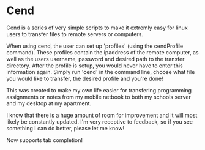 # Cend

Cend is a series of very simple scripts to make it extremly easy for linux users to transfer files to remote servers or computers. 

When using cend, the user can set up 'profiles' (using the cendProfile command). These profiles contain the ipaddress of the remote computer, as well as the users username, password and desired path to the transfer directory. After the profile is setup, you would never have to enter this information again. Simply run 'cend' in the command line, choose what file you would like to transfer, the desired profile and you're done!

This was created to make my own life easier for transfering programming assignments or notes from my mobile netbook to both my schools server and my desktop at my apartment.

I know that there is a huge amount of room for improvement and it will most likely be constantly updated. I'm very receptive to feedback, so if you see something I can do better, please let me know!

Now supports tab completion!
